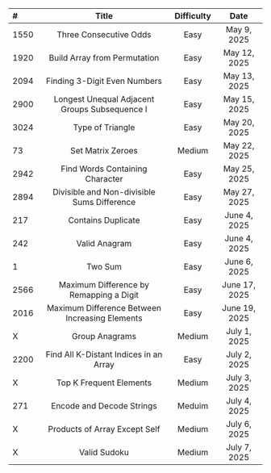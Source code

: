 | # | Title | Difficulty | Date |
|:-------|:--------:|:-------:|:-------:|
| 1550 | Three Consecutive Odds | Easy | May 9, 2025 |
| 1920 | Build Array from Permutation | Easy | May 12, 2025 |
| 2094 | Finding 3-Digit Even Numbers | Easy | May 13, 2025 |
| 2900 | Longest Unequal Adjacent Groups Subsequence I | Easy | May 15, 2025 |
| 3024 | Type of Triangle | Easy | May 20, 2025 |
| 73 | Set Matrix Zeroes | Medium | May 22, 2025 |
| 2942 | Find Words Containing Character | Easy | May 25, 2025 |
| 2894 | Divisible and Non-divisible Sums Difference | Easy | May 27, 2025 |
| 217 | Contains Duplicate | Easy | June 4, 2025 |
| 242 | Valid Anagram | Easy | June 4, 2025 |
| 1 | Two Sum | Easy | June 6, 2025 |
| 2566 | Maximum Difference by Remapping a Digit | Easy | June 17, 2025 |
| 2016 | Maximum Difference Between Increasing Elements | Easy | June 19, 2025 |
| X | Group Anagrams | Medium | July 1, 2025 |
| 2200 | Find All K-Distant Indices in an Array | Easy | July 2, 2025 |
| X | Top K Frequent Elements | Medium | July 3, 2025 |
| 271 | Encode and Decode Strings | Meduim | July 4, 2025 |
| X | Products of Array Except Self | Medium | July 6, 2025 |
| X | Valid Sudoku | Medium | July 7, 2025 |